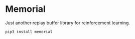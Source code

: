 # Memorial

Just another replay buffer library for reinforcement learning.

```
pip3 install memorial
```
